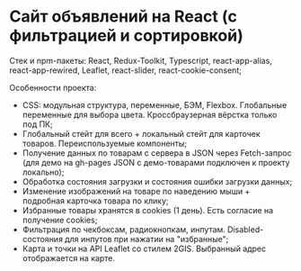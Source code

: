 # Сайт объявлений на React (с фильтрацией и сортировкой)

Стек и npm-пакеты: React, Redux-Toolkit, Typescript, react-app-alias, react-app-rewired, Leaflet, react-slider, react-cookie-consent;

Особенности проекта:

* CSS: модульная структура, переменные, БЭМ, Flexbox. Глобальные переменные для выбора
цвета. Кроссбраузерная вёрстка только под ПК;
* Глобальный стейт для всего + локальный стейт для карточек товаров. Переиспользуемые
компоненты;
* Получение данных по товарам с сервера в JSON через Fetch-запрос (для демо на
gh-pages JSON с демо-товарами подключен к проекту локально);
* Обработка состояния загрузки и состояния ошибки загрузки данных;
* Изменение изображений на товаре по наведению мыши + подробная карточка товара по
клику;
* Избранные товары хранятся в cookies (1 день). Есть согласие на получение cookies;
* Фильтрация по чекбоксам, радиокнопкам, инпутам. Disabled-состояния для инпутов при
нажатии на "избранные";
* Карта и точки на API Leaflet со стилем 2GIS. Выбранный адрес отображается на карте.
